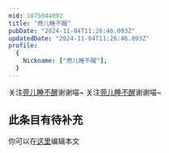 ```yaml
---
mid: 1875044092
title: "莞儿睡不醒"
pubDate: "2024-11-04T11:26:46.093Z"
updatedDate: "2024-11-04T11:26:46.093Z"
profile:
  {
    Nickname: ["莞儿睡不醒"],
  }
---
```


关注[莞儿睡不醒](https://space.bilibili.com/1875044092)谢谢喵~ 关注[莞儿睡不醒](https://space.bilibili.com/1875044092)谢谢喵~

## 此条目有待补充
你可以在[这里](https://github.com/Yuhanawa/VTuber.ICU-Content/edit/master/v/莞儿睡不醒/index.md)编辑本文
